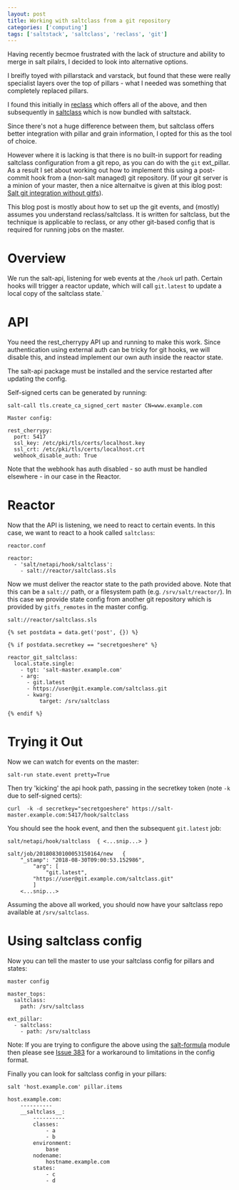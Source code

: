 ```yaml
---
layout: post
title: Working with saltclass from a git repository
categories: ['computing']
tags: ['saltstack', 'saltclass', 'reclass', 'git']
---
```


Having recently becmoe frustrated with the lack of structure and ability to merge in salt pilalrs, I decided to look into alternative options.

I breifly toyed with pillarstack and varstack, but found that these were really specialist layers over the top of pillars - what I needed was something that completely replaced pillars.

I found this initially in [reclass](http://reclass.pantsfullofunix.net/ "Reclass") which offers all of the above, and then subsequently in [saltclass](https://git.mauras.ch/salt/saltclass "saltclass") which is now bundled with saltstack.

Since there's not a huge difference between them, but saltclass offers better integration with pillar and grain information, I opted for this as the tool of choice.

However where it is lacking is that there is no built-in support for reading saltclass configuration from a git repo, as you can do with the `git` ext_pillar.  As a result I set about working out how to implement this using a post-commit hook from a (non-salt managed) git repository. (If your git server is a minion of your master, then a nice alternaitve is given at this iblog post: [Salt git integration without gitfs](https://clinta.github.io/salt-git-nogitfs/)).

This blog post is mostly about how to set up the git events, and (mostly) assumes you understand reclass/saltclass. It is written for saltclass, but the technique is applicable to reclass, or any other git-based config that is required for running jobs on the master.

# Overview

We run the salt-api, listening for web events at the `/hook` url path. Certain hooks will trigger a reactor update, which will call `git.latest` to update a local copy of the saltclass state.`

# API

You need the rest_cherrypy API up and running to make this work. Since authentication using external auth can be tricky for git hooks, we will disable this, and instead implement our own auth inside the reactor state.


The salt-api package must be installed and the service restarted after updating the config.

Self-signed certs can be generated by running:

```
salt-call tls.create_ca_signed_cert master CN=www.example.com
```

`Master config:`

```
rest_cherrypy:
  port: 5417
  ssl_key: /etc/pki/tls/certs/localhost.key
  ssl_crt: /etc/pki/tls/certs/localhost.crt
  webhook_disable_auth: True
```

Note that the webhook has auth disabled - so auth must be handled elsewhere - in our case in the Reactor.


# Reactor

Now that the API is listening, we need to react to certain events. In this case, we want to react to a hook called `saltclass`:

`reactor.conf`

```
reactor:
  - 'salt/netapi/hook/saltclass':
    - salt://reactor/saltclass.sls
```

Now we must deliver the reactor state to the path provided above. Note that this can be a `salt://` path, or a filesystem path (e.g. `/srv/salt/reactor/`). In this case we provide state config from another git repository which is provided by `gitfs_remotes` in the master config.

`salt://reactor/saltclass.sls`

```
{% set postdata = data.get('post', {}) %}

{% if postdata.secretkey == "secretgoeshere" %}

reactor_git_saltclass:
  local.state.single:
    - tgt: 'salt-master.example.com'
    - arg:
      - git.latest
      - https://user@git.example.com/saltclass.git
      - kwarg:
          target: /srv/saltclass

{% endif %}
```

# Trying it Out

Now we can watch for events on the master:

```
salt-run state.event pretty=True
```

Then try 'kicking' the api hook path, passing in the secretkey token (note `-k` due to self-signed certs):

```
curl  -k -d secretkey="secretgoeshere" https://salt-master.example.com:5417/hook/saltclass
```

You should see the hook event, and then the subsequent `git.latest` job:

```
salt/netapi/hook/saltclass	{ <...snip...> }

salt/job/20180830100053150164/new	{
    "_stamp": "2018-08-30T09:00:53.152986", 
        "arg": [
	        "git.latest", 
		"https://user@git.example.com/saltclass.git"
        ]
	<...snip...>
```

Assuming the above all worked, you should now have your saltclass repo available at `/srv/saltclass`.

# Using saltclass config

Now you can tell the master to use your saltclass config for pillars and states:

`master config`

```
master_tops:
  saltclass:
    path: /srv/saltclass

ext_pillar:
  - saltclass:
    - path: /srv/saltclass
```

Note: If you are trying to configure the above using the [salt-formula](https://github.com/saltstack-formulas/salt-formula) module then please see [Issue 383](https://github.com/saltstack-formulas/salt-formula/issues/383) for a workaround to limitations in the config format.

Finally you can look for saltclass config in your pillars:

```
salt 'host.example.com' pillar.items

host.example.com:
    ----------
    __saltclass__:
        ----------
        classes:
            - a
            - b
        environment:
            base
        nodename:
            hostname.example.com
        states:
            - c
            - d

```
